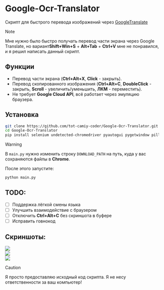 # Google-Ocr-Translator

Скрипт для быстрого перевода изображений через [GoogleTranslate](https://translate.google.com/)
> [!NOTE]
> Мне нужно было быстро получать перевод части экрана через Google Translate, но вариант**Shift+Win+S** + **Alt+Tab** + **Ctrl+V** мне не понравился, 
> и я решил написать данный скрипт.

## Функции

-   Перевод части экрана (**Ctrl+Alt+X**, **Click** - закрыть).
-   Перевод скопированного изображения (**Ctrl+Alt+C**, **DoubleClick** - закрыть, **Scroll** - увеличить/уменьшить, **ЛКМ** - переместить).
-   Не требует **Google Cloud API**, всё работает через эмуляцию браузера.

## Установка

``` bash
git clone https://github.com/tot-camiy-coder/Google-Ocr-Translator.git
cd Google-Ocr-Translator
pip install selenium undetected-chromedriver pyautogui pygetwindow pillow keyboard
```

> [!WARNING] 
> В `main.py` нужно изменить строку `DOWNLOAD_PATH` на
> путь, куда у вас сохраняются файлы в **Chrome**.

После этого запустите:

``` bash
python main.py
```

## TODO:

-   [ ] Поддержка лёгкой смены языка
-   [ ] Улучшить взаимодействие с браузером
-   [ ] Отключить **Ctrl+Alt+C** без скриншота в буфере
-   [ ] Исправить говнокод

## Скриншоты:

![](https://github.com/user-attachments/assets/4ca0456b-b858-4847-91b9-f7cc5864d549)\
![](https://images2.imgbox.com/c5/7d/ihFcOpJK_o.png)\
![](https://images2.imgbox.com/e0/9c/hcI2Jgis_o.png)

> [!CAUTION] 
> Я просто предоставляю исходный код скрипта. Я не несу ответственности за ваш компьютер!
